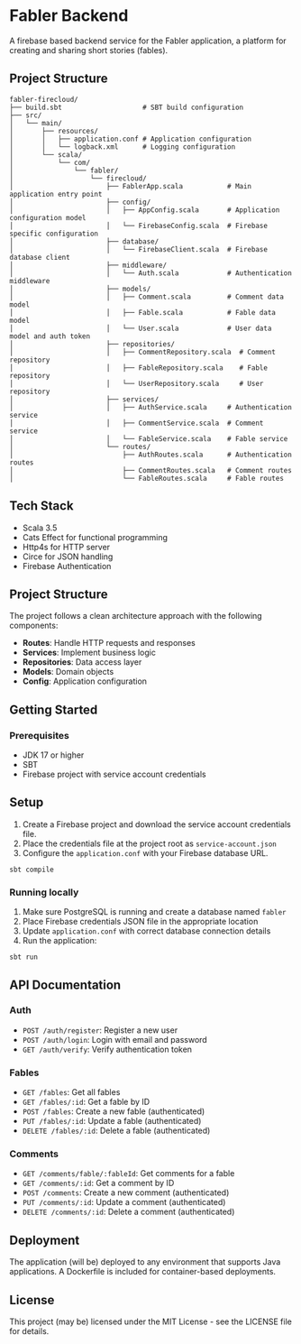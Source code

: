 # Fabler Backend

A firebase based backend service for the Fabler application, a platform for creating and sharing short stories (fables).

## Project Structure

```
fabler-firecloud/
├── build.sbt                    # SBT build configuration
├── src/
│   └── main/
│       ├── resources/
│       │   ├── application.conf # Application configuration
│       │   └── logback.xml      # Logging configuration
│       └── scala/
│           └── com/
│               └── fabler/
│                   └── firecloud/
│                       ├── FablerApp.scala           # Main application entry point
│                       ├── config/
│                       │   ├── AppConfig.scala       # Application configuration model
│                       │   └── FirebaseConfig.scala  # Firebase specific configuration
│                       ├── database/
│                       │   └── FirebaseClient.scala  # Firebase database client
│                       ├── middleware/
│                       │   └── Auth.scala            # Authentication middleware
│                       ├── models/
│                       │   ├── Comment.scala         # Comment data model
│                       │   ├── Fable.scala           # Fable data model
│                       │   └── User.scala            # User data model and auth token
│                       ├── repositories/
│                       │   ├── CommentRepository.scala  # Comment repository
│                       │   ├── FableRepository.scala    # Fable repository
│                       │   └── UserRepository.scala     # User repository
│                       ├── services/
│                       │   ├── AuthService.scala     # Authentication service
│                       │   ├── CommentService.scala  # Comment service
│                       │   └── FableService.scala    # Fable service
│                       └── routes/
│                           ├── AuthRoutes.scala      # Authentication routes
│                           ├── CommentRoutes.scala   # Comment routes
│                           └── FableRoutes.scala     # Fable routes
```

## Tech Stack

- Scala 3.5
- Cats Effect for functional programming
- Http4s for HTTP server
- Circe for JSON handling
- Firebase Authentication

## Project Structure

The project follows a clean architecture approach with the following components:

- **Routes**: Handle HTTP requests and responses
- **Services**: Implement business logic
- **Repositories**: Data access layer
- **Models**: Domain objects
- **Config**: Application configuration

## Getting Started

### Prerequisites
- JDK 17 or higher
- SBT
- Firebase project with service account credentials


## Setup

1. Create a Firebase project and download the service account credentials file.
2. Place the credentials file at the project root as `service-account.json`
3. Configure the `application.conf` with your Firebase database URL.
```
sbt compile
```

### Running locally
1. Make sure PostgreSQL is running and create a database named `fabler`
2. Place Firebase credentials JSON file in the appropriate location
3. Update `application.conf` with correct database connection details
4. Run the application:
```
sbt run
```

## API Documentation

### Auth
- `POST /auth/register`: Register a new user
- `POST /auth/login`: Login with email and password
- `GET /auth/verify`: Verify authentication token

### Fables
- `GET /fables`: Get all fables
- `GET /fables/:id`: Get a fable by ID
- `POST /fables`: Create a new fable (authenticated)
- `PUT /fables/:id`: Update a fable (authenticated)
- `DELETE /fables/:id`: Delete a fable (authenticated)

### Comments
- `GET /comments/fable/:fableId`: Get comments for a fable
- `GET /comments/:id`: Get a comment by ID
- `POST /comments`: Create a new comment (authenticated)
- `PUT /comments/:id`: Update a comment (authenticated)
- `DELETE /comments/:id`: Delete a comment (authenticated)

## Deployment
The application (will be) deployed to any environment that supports Java applications. A Dockerfile is included for container-based deployments.

## License
This project (may be) licensed under the MIT License - see the LICENSE file for details.
